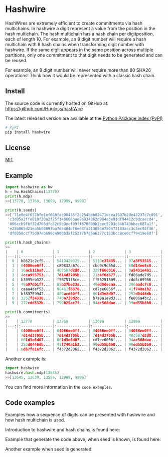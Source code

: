 # Hashwire
HashWires are extremely efficient to create commitments via hash multichains. In hashwire a digit represent a value from the position in the hash multichain. The hash multichain has a hash chain per digitposition,  each of length 10. For example, an 8 digit number will require a hash multichain with 8 hash chains when transforming digit number with hashwire.
If the same digit appears in the same position across multiple partitions, only one commitment to that digit needs to be generated and can be reused.

For example, an 8 digit number will never require more than 80 SHA26 operations!
Think how it would be represented with a classic hash chain.

## Install
The source code is currently hosted on GitHub at:
https://github.com/Hugloss/hashWire

The latest released version are available at the [Python Package Index (PyPI)](https://pypi.org/project/hashwire)

```sh
# PyPI
pip install hashwire
```

## License
[MIT](LICENSE)

## Example
```python
import hashwire as hw
h = hw.HashChains(13770)
print(h.mdp)
>>[13770, 13769, 13699, 12999, 9999]
```
```python
print(h.seeds)
>>['71e0e4f637bfe1ef668fae90435f2c254beb02471dcea1507b20e43237c7c891',
 'c3d05a2ffe810f20a2f75f140668bae8e934962d984a3e91df94412c9dcaecd4',
 '006ccb9fbf32d766dfc82c5b9ecf09ff670609b2eec5203c34b743bbec687a1f',
 'e25b065d21ea5b0089fba7de484df6ee3fa213054e780473183acc3c3ec92f36',
 'df0358ccf75d97eb690c4900b3af25277b786a6277c183bcc8ce0cf79419e6df']
```

```python
print(h.hash_chains)
>>
|    | 0             | 1             | 2             | 3             | 4             |
|---:|:--------------|:--------------|:--------------|:--------------|:--------------|
|  0 | b8621c2cf5... | 5419420325... | 5110c37435... | 97a3f53515... | 8d67f816fc... |
|  1 | 04086ee0ff... | c89832a67c... | cbd9c9d55d... | 68d14ee5c0... | 6d55ebd146... |
|  2 | 16acb11ba8... | 403587d2d8... | 328f66c316... | 0a5431e4b1... | d7dad3336f... |
|  3 | 4cca995753... | 7d14d3705b... | 21c4f0a677... | fd86ade7d5... | 601d828c7a... |
|  4 | b3095eb322... | f56751f8ce... | ff56251509... | cdd3c69966... | 8bfaff3bc0... |
|  5 | 49a97db1f7... | 82b37be23a... | 49ed8decaa... | 296aadc7c6... | 029af6b8c9... |
|  6 | caaa4def53... | 90461f8376... | cd7ee6056f... | 41f740a1b2... | 006129d74d... |
|  7 | bf83759942... | 489acd60ff... | 001d3e8d07... | 252d0446db... | de9ff13270... |
|  8 | 3252f34330... | 740a730d2c... | b7a8a1e9d3... | fe006a4bc2... | 9fe5a28d2f... |
|  9 | 272cdd532b... | 790b25ac7f... | 94ac568dae... | 99ed55b8b0... | f4372d2062... |
```
```python
print(h.commitments)
>>
|    | 13770         | 13769         | 13699         | 12999         | 9999          |
|---:|:--------------|:--------------|:--------------|:--------------|:--------------|
|    | 04086ee0ff... | 04086ee0ff... | 04086ee0ff... | 04086ee0ff... | 790b25ac7f... |
|    | 7d14d3705b... | 7d14d3705b... | 7d14d3705b... | 403587d2d8... | 94ac568dae... |
|    | 001d3e8d07... | 001d3e8d07... | cd7ee6056f... | 94ac568dae... | 99ed55b8b0... |
|    | 252d0446db... | 41f740a1b2... | 99ed55b8b0... | 99ed55b8b0... | f4372d2062... |
|    | 8d67f816fc... | f4372d2062... | f4372d2062... | f4372d2062... |               |
```
Another example is:
```python
import hashwire
hashwire.hash.mdp(13645)
>>[13645, 13639, 13599, 12999, 9999]
```
You can find more information in the `code examples`.

## Code examples
Examples how a sequence of digits can be presented with hashwire and how hash multichain is used.

Introduction to hashwire and hash chains is found here:



Example that generate the code above, when seed is known, is found here:



Another example when seed is generated:
